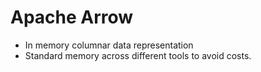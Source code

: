 # Apache Arrow

 - In memory columnar data representation
 - Standard memory across different tools to avoid costs.